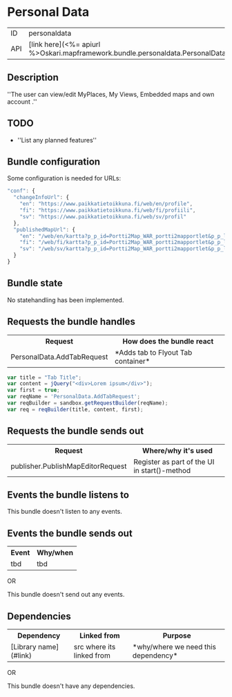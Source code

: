 # Personal Data

<table class="table">
  <tr>
    <td>ID</td><td>personaldata</td>
  </tr>
  <tr>
    <td>API</td><td>[link here](<%= apiurl %>Oskari.mapframework.bundle.personaldata.PersonalDataBundleInstance.html)</td>
  </tr>
</table>

## Description

''The user can view/edit MyPlaces, My Views, Embedded maps and own account .''

## TODO

* ''List any planned features''

## Bundle configuration

Some configuration is needed for URLs:

```javascript
"conf": {
  "changeInfoUrl": {
    "en": "https://www.paikkatietoikkuna.fi/web/en/profile",
    "fi": "https://www.paikkatietoikkuna.fi/web/fi/profiili",
    "sv": "https://www.paikkatietoikkuna.fi/web/sv/profil"
  },
  "publishedMapUrl": {
    "en": "/web/en/kartta?p_p_id=Portti2Map_WAR_portti2mapportlet&p_p_lifecycle=0&p_p_state=exclusive&published=true&viewId=",
    "fi": "/web/fi/kartta?p_p_id=Portti2Map_WAR_portti2mapportlet&p_p_lifecycle=0&p_p_state=exclusive&published=true&viewId=",
    "sv": "/web/sv/kartta?p_p_id=Portti2Map_WAR_portti2mapportlet&p_p_lifecycle=0&p_p_state=exclusive&published=true&viewId="
  }  
}
```

## Bundle state

No statehandling has been implemented.

## Requests the bundle handles

<table class="table">
  <tr>
    <th>Request</th><th>How does the bundle react</th>
  </tr>
  <tr>
    <td>PersonalData.AddTabRequest</td><td>*Adds tab to Flyout Tab container*</td>
  </tr>
</table>

```javascript
var title = "Tab Title";
var content = jQuery("<div>Lorem ipsum</div>");
var first = true;
var reqName = 'PersonalData.AddTabRequest';
var reqBuilder = sandbox.getRequestBuilder(reqName);
var req = reqBuilder(title, content, first);
```

## Requests the bundle sends out

<table class="table">
<tr>
  <th> Request </th><th> Where/why it's used</th>
</tr>
<tr>
  <td> publisher.PublishMapEditorRequest </td><td> Register as part of the UI in start()-method</td>
</tr>
</table>

## Events the bundle listens to

This bundle doesn't listen to any events.

## Events the bundle sends out

<table class="table">
  <tr>
    <th>Event</th><th>Why/when</th>
  </tr>
  <tr>
    <td>tbd</td><td>tbd</td>
  </tr>
</table>

OR

This bundle doesn't send out any events.

## Dependencies

<table class="table">
  <tr>
    <th>Dependency</th><th>Linked from</th><th>Purpose</th>
  </tr>
  <tr>
    <td>[Library name](#link)</td><td>src where its linked from</td><td>*why/where we need this dependency*</td>
  </tr>
</table>

OR

This bundle doesn't have any dependencies.
